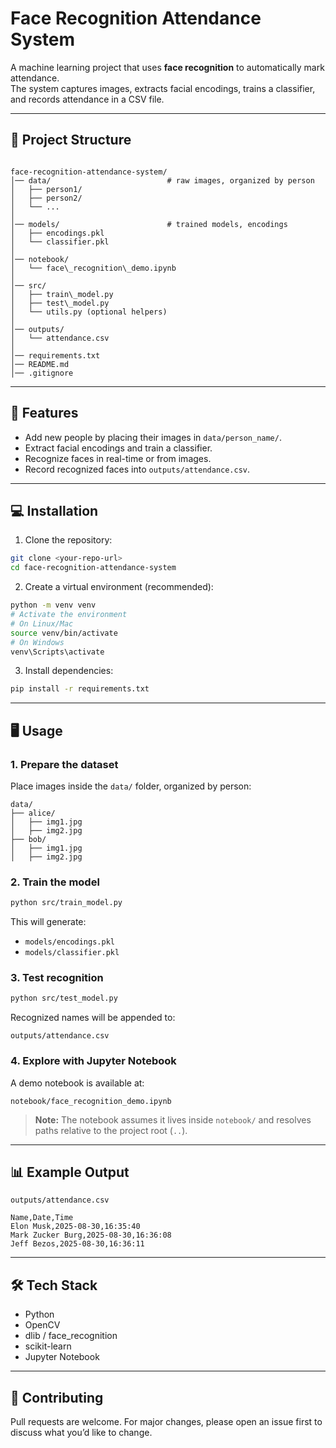 # Face Recognition Attendance System

A machine learning project that uses **face recognition** to automatically mark attendance.  
The system captures images, extracts facial encodings, trains a classifier, and records attendance in a CSV file.

---

## 📂 Project Structure

```

face-recognition-attendance-system/
│── data/                          # raw images, organized by person
│   ├── person1/
│   ├── person2/
│   └── ...
│
│── models/                        # trained models, encodings
│   ├── encodings.pkl
│   └── classifier.pkl
│
│── notebook/
│   └── face\_recognition\_demo.ipynb
│
│── src/
│   ├── train\_model.py
│   ├── test\_model.py
│   └── utils.py (optional helpers)
│
│── outputs/
│   └── attendance.csv
│
│── requirements.txt
│── README.md
│── .gitignore

````

---

## 🚀 Features

- Add new people by placing their images in `data/person_name/`.
- Extract facial encodings and train a classifier.
- Recognize faces in real-time or from images.
- Record recognized faces into `outputs/attendance.csv`.

---

## 💻 Installation

1. Clone the repository:

```bash
git clone <your-repo-url>
cd face-recognition-attendance-system
````

2. Create a virtual environment (recommended):

```bash
python -m venv venv
# Activate the environment
# On Linux/Mac
source venv/bin/activate
# On Windows
venv\Scripts\activate
```

3. Install dependencies:

```bash
pip install -r requirements.txt
```

---

## 🖥️ Usage

### 1. Prepare the dataset

Place images inside the `data/` folder, organized by person:

```
data/
├── alice/
│   ├── img1.jpg
│   ├── img2.jpg
├── bob/
│   ├── img1.jpg
│   ├── img2.jpg
```

### 2. Train the model

```bash
python src/train_model.py
```

This will generate:

* `models/encodings.pkl`
* `models/classifier.pkl`

### 3. Test recognition

```bash
python src/test_model.py
```

Recognized names will be appended to:

```
outputs/attendance.csv
```

### 4. Explore with Jupyter Notebook

A demo notebook is available at:

```
notebook/face_recognition_demo.ipynb
```

> **Note:** The notebook assumes it lives inside `notebook/` and resolves paths relative to the project root (`..`).

---

## 📊 Example Output

`outputs/attendance.csv`

```
Name,Date,Time
Elon Musk,2025-08-30,16:35:40
Mark Zucker Burg,2025-08-30,16:36:08
Jeff Bezos,2025-08-30,16:36:11
```

---

## 🛠️ Tech Stack

* Python
* OpenCV
* dlib / face\_recognition
* scikit-learn
* Jupyter Notebook

---

## 🤝 Contributing

Pull requests are welcome. For major changes, please open an issue first to discuss what you’d like to change.

```

